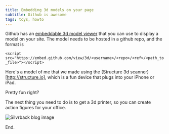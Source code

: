 ```yaml
---
title: Embedding 3d models on your page
subtitle: Github is awesome
tags: toys, howto
---
```


Github has an [embeddable 3d model viewer](https://help.github.com/articles/3d-file-viewer/) that you can use to display a model on your site.  The model needs to be hosted in a github repo, and the format is

`<script src="https://embed.github.com/view/3d/<username>/<repo>/<ref>/<path_to_file>"></script>`

Here's a model of me that we made using the (Structure 3d scanner)[http://structure.io], which is a fun device that plugs into your iPhone or iPad.

<script src="https://embed.github.com/view/3d/sublimeguile/model_army/master/will%20clean.stl"></script>

Pretty fun right?

The next thing you need to do is to get a 3d printer, so you can create action figures for your office.

![Silvrback blog image](https://silvrback.s3.amazonaws.com/uploads/f685deb9-2974-425c-bb5b-6d6727b33159/10514107_312439818930875_824765904_n_large.jpg)

End.